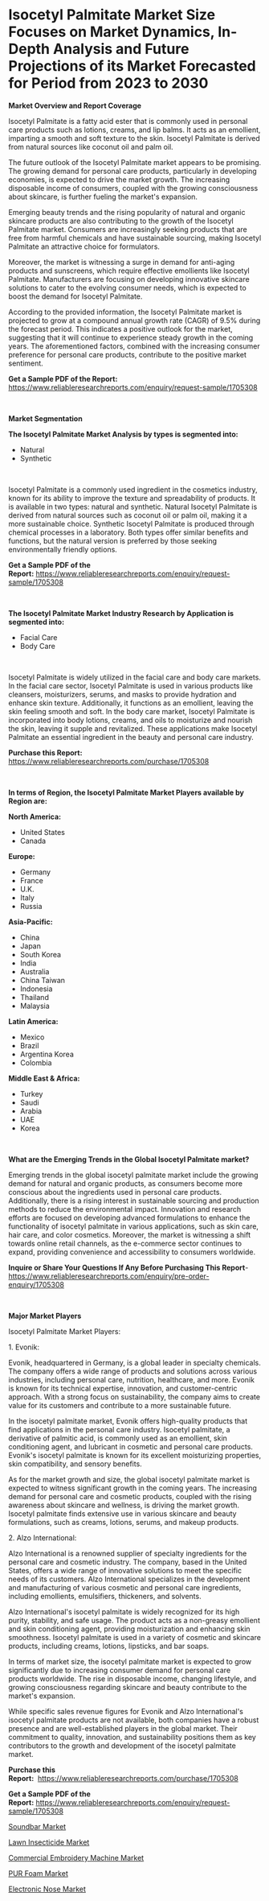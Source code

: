<p><h1>Isocetyl Palmitate Market Size Focuses on Market Dynamics, In-Depth Analysis and Future Projections of its Market Forecasted for Period from 2023 to 2030</h1></p><p><strong>Market Overview and Report Coverage</strong></p>
<p><p>Isocetyl Palmitate is a fatty acid ester that is commonly used in personal care products such as lotions, creams, and lip balms. It acts as an emollient, imparting a smooth and soft texture to the skin. Isocetyl Palmitate is derived from natural sources like coconut oil and palm oil.</p><p>The future outlook of the Isocetyl Palmitate market appears to be promising. The growing demand for personal care products, particularly in developing economies, is expected to drive the market growth. The increasing disposable income of consumers, coupled with the growing consciousness about skincare, is further fueling the market's expansion.</p><p>Emerging beauty trends and the rising popularity of natural and organic skincare products are also contributing to the growth of the Isocetyl Palmitate market. Consumers are increasingly seeking products that are free from harmful chemicals and have sustainable sourcing, making Isocetyl Palmitate an attractive choice for formulators.</p><p>Moreover, the market is witnessing a surge in demand for anti-aging products and sunscreens, which require effective emollients like Isocetyl Palmitate. Manufacturers are focusing on developing innovative skincare solutions to cater to the evolving consumer needs, which is expected to boost the demand for Isocetyl Palmitate.</p><p>According to the provided information, the Isocetyl Palmitate market is projected to grow at a compound annual growth rate (CAGR) of 9.5% during the forecast period. This indicates a positive outlook for the market, suggesting that it will continue to experience steady growth in the coming years. The aforementioned factors, combined with the increasing consumer preference for personal care products, contribute to the positive market sentiment.</p></p>
<p><strong>Get a Sample PDF of the Report:</strong> <a href="https://www.reliableresearchreports.com/enquiry/request-sample/1705308">https://www.reliableresearchreports.com/enquiry/request-sample/1705308</a></p>
<p>&nbsp;</p>
<p><strong>Market Segmentation</strong></p>
<p><strong>The Isocetyl Palmitate Market Analysis by types is segmented into:</strong></p>
<p><ul><li>Natural</li><li>Synthetic</li></ul></p>
<p>&nbsp;</p>
<p><p>Isocetyl Palmitate is a commonly used ingredient in the cosmetics industry, known for its ability to improve the texture and spreadability of products. It is available in two types: natural and synthetic. Natural Isocetyl Palmitate is derived from natural sources such as coconut oil or palm oil, making it a more sustainable choice. Synthetic Isocetyl Palmitate is produced through chemical processes in a laboratory. Both types offer similar benefits and functions, but the natural version is preferred by those seeking environmentally friendly options.</p></p>
<p><strong>Get a Sample PDF of the Report:</strong>&nbsp;<a href="https://www.reliableresearchreports.com/enquiry/request-sample/1705308">https://www.reliableresearchreports.com/enquiry/request-sample/1705308</a></p>
<p>&nbsp;</p>
<p><strong>The Isocetyl Palmitate Market Industry Research by Application is segmented into:</strong></p>
<p><ul><li>Facial Care</li><li>Body Care</li></ul></p>
<p>&nbsp;</p>
<p><p>Isocetyl Palmitate is widely utilized in the facial care and body care markets. In the facial care sector, Isocetyl Palmitate is used in various products like cleansers, moisturizers, serums, and masks to provide hydration and enhance skin texture. Additionally, it functions as an emollient, leaving the skin feeling smooth and soft. In the body care market, Isocetyl Palmitate is incorporated into body lotions, creams, and oils to moisturize and nourish the skin, leaving it supple and revitalized. These applications make Isocetyl Palmitate an essential ingredient in the beauty and personal care industry.</p></p>
<p><strong>Purchase this Report:</strong>&nbsp; <a href="https://www.reliableresearchreports.com/purchase/1705308">https://www.reliableresearchreports.com/purchase/1705308</a></p>
<p>&nbsp;</p>
<p><strong>In terms of Region, the Isocetyl Palmitate Market Players available by Region are:</strong></p>
<p>
    <p> <strong> North America: </strong>
        <ul>
            <li>United States</li>
            <li>Canada</li>
        </ul>
        </p> 
    <p> <strong> Europe: </strong>
        <ul>
            <li>Germany</li>
            <li>France</li>
            <li>U.K.</li>
            <li>Italy</li>
            <li>Russia</li>
        </ul>
        </p> 
    <p> <strong> Asia-Pacific: </strong>
        <ul>
            <li>China</li>
            <li>Japan</li>
            <li>South Korea</li>
            <li>India</li>
            <li>Australia</li>
            <li>China Taiwan</li>
            <li>Indonesia</li>
            <li>Thailand</li>
            <li>Malaysia</li>
        </ul>
        </p> 
    <p> <strong> Latin America: </strong>
        <ul>
            <li>Mexico</li>
            <li>Brazil</li>
            <li>Argentina Korea</li>
            <li>Colombia</li>
        </ul>
        </p> 
    <p> <strong> Middle East & Africa: </strong>
        <ul>
            <li>Turkey</li>
            <li>Saudi</li>
            <li>Arabia</li>
            <li>UAE</li>
            <li>Korea</li>
        </ul>
    </p>
    </p>
<p>&nbsp;</p>
<p><strong>What are the Emerging Trends in the Global Isocetyl Palmitate market?</strong></p>
<p><p>Emerging trends in the global isocetyl palmitate market include the growing demand for natural and organic products, as consumers become more conscious about the ingredients used in personal care products. Additionally, there is a rising interest in sustainable sourcing and production methods to reduce the environmental impact. Innovation and research efforts are focused on developing advanced formulations to enhance the functionality of isocetyl palmitate in various applications, such as skin care, hair care, and color cosmetics. Moreover, the market is witnessing a shift towards online retail channels, as the e-commerce sector continues to expand, providing convenience and accessibility to consumers worldwide.</p></p>
<p><strong>Inquire or Share Your Questions If Any Before Purchasing This Report</strong>- <a href="https://www.reliableresearchreports.com/enquiry/pre-order-enquiry/1705308">https://www.reliableresearchreports.com/enquiry/pre-order-enquiry/1705308</a></p>
<p>&nbsp;</p>
<p><strong>Major Market Players</strong></p>
<p><p>Isocetyl Palmitate Market Players:</p><p>1. Evonik:</p><p>Evonik, headquartered in Germany, is a global leader in specialty chemicals. The company offers a wide range of products and solutions across various industries, including personal care, nutrition, healthcare, and more. Evonik is known for its technical expertise, innovation, and customer-centric approach. With a strong focus on sustainability, the company aims to create value for its customers and contribute to a more sustainable future.</p><p>In the isocetyl palmitate market, Evonik offers high-quality products that find applications in the personal care industry. Isocetyl palmitate, a derivative of palmitic acid, is commonly used as an emollient, skin conditioning agent, and lubricant in cosmetic and personal care products. Evonik's isocetyl palmitate is known for its excellent moisturizing properties, skin compatibility, and sensory benefits.</p><p>As for the market growth and size, the global isocetyl palmitate market is expected to witness significant growth in the coming years. The increasing demand for personal care and cosmetic products, coupled with the rising awareness about skincare and wellness, is driving the market growth. Isocetyl palmitate finds extensive use in various skincare and beauty formulations, such as creams, lotions, serums, and makeup products.</p><p>2. Alzo International:</p><p>Alzo International is a renowned supplier of specialty ingredients for the personal care and cosmetic industry. The company, based in the United States, offers a wide range of innovative solutions to meet the specific needs of its customers. Alzo International specializes in the development and manufacturing of various cosmetic and personal care ingredients, including emollients, emulsifiers, thickeners, and solvents.</p><p>Alzo International's isocetyl palmitate is widely recognized for its high purity, stability, and safe usage. The product acts as a non-greasy emollient and skin conditioning agent, providing moisturization and enhancing skin smoothness. Isocetyl palmitate is used in a variety of cosmetic and skincare products, including creams, lotions, lipsticks, and bar soaps.</p><p>In terms of market size, the isocetyl palmitate market is expected to grow significantly due to increasing consumer demand for personal care products worldwide. The rise in disposable income, changing lifestyle, and growing consciousness regarding skincare and beauty contribute to the market's expansion.</p><p>While specific sales revenue figures for Evonik and Alzo International's isocetyl palmitate products are not available, both companies have a robust presence and are well-established players in the global market. Their commitment to quality, innovation, and sustainability positions them as key contributors to the growth and development of the isocetyl palmitate market.</p></p>
<p><strong>Purchase this Report:</strong>&nbsp;&nbsp;<a href="https://www.reliableresearchreports.com/purchase/1705308">https://www.reliableresearchreports.com/purchase/1705308</a></p>
<p></p>
<p><strong>Get a Sample PDF of the Report:</strong>&nbsp;<a href="https://www.reliableresearchreports.com/enquiry/request-sample/1705308">https://www.reliableresearchreports.com/enquiry/request-sample/1705308</a></p>
<p><p><a href="https://medium.com/@shivay151299/soundbar-nbsp-market-focuses-on-market-share-size-and-projected-forecast-till-2030-d925b9f20b30">Soundbar Market</a></p><p><a href="https://github.com/rahu1503/Market-Research-Report-List-1/blob/main/lawn-insecticide-market.md">Lawn Insecticide Market</a></p><p><a href="https://medium.com/@carolynfuller1997/commercial-embroidery-machine-market-analysis-its-cagr-market-segmentation-and-global-industry-297e06898084">Commercial Embroidery Machine Market</a></p><p><a href="https://github.com/gshchiplitsov/Market-Research-Report-List-1/blob/main/pur-foam-market.md">PUR Foam Market</a></p><p><a href="https://medium.com/@tiffanytran1905/electronic-nose-market-size-market-outlook-and-market-forecast-2023-to-2030-3ee03e1ff508">Electronic Nose Market</a></p></p>